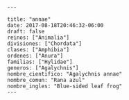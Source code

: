 
      ---

      title: "annae"
      date: 2017-08-18T20:46:32-06:00
      draft: false
      reinos: ["Animalia"]
      divisiones: ["Chordata"]
      clases: ["Amphibia"]
      ordenes: ["Anura"]
      familias: ["Hylidae"]
      generos: ["Agalychnis"]
      nombre_cientifico: "Agalychnis annae"
      nombre_comun: "Rana azul"
      nombre_ingles: "Blue-sided leaf frog"
      ---

      